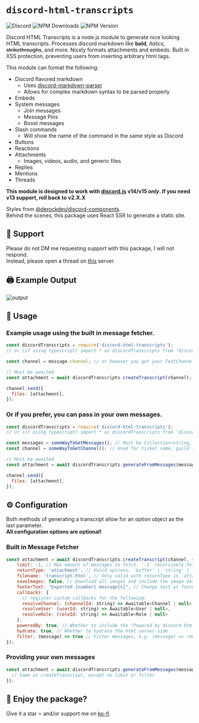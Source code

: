 # `discord-html-transcripts`

![[Discord](https://img.shields.io/discord/1301396266479124501?label=discord)](https://discord.gg/9HYB4n3Dz4)
![NPM Downloads](https://img.shields.io/npm/dw/shadow-transcripts?link=https%3A%2F%2Fwww.npmjs.com%2Fpackage%2Fshadow-transcripts%3FactiveTab%3Dreadme)
![NPM Version](https://img.shields.io/npm/v/shadow-transcripts?style=flat&label=version)


Discord HTML Transcripts is a node.js module to generate nice looking HTML transcripts. Processes discord markdown like **bold**, _italics_, ~~strikethroughs~~, and more. Nicely formats attachments and embeds. Built in XSS protection, preventing users from inserting arbitrary html tags.

This module can format the following:

- Discord flavored markdown
  - Uses [discord-markdown-parser](https://github.com/ItzDerock/discord-markdown-parser)
  - Allows for complex markdown syntax to be parsed properly
- Embeds
- System messages
  - Join messages
  - Message Pins
  - Boost messages
- Slash commands
  - Will show the name of the command in the same style as Discord
- Buttons
- Reactions
- Attachments
  - Images, videos, audio, and generic files
- Replies
- Mentions
- Threads

**This module is designed to work with [discord.js](https://discord.js.org/#/) v14/v15 _only_. If you need v13 support, roll back to v2.X.X**

Styles from [@derockdev/discord-components](https://github.com/ItzDerock/discord-components).  
Behind the scenes, this package uses React SSR to generate a static site.

## 👋 Support

Please do not DM me requesting support with this package, I will not respond.  
Instead, please open a thread on [this](https://discord.gg/MZQN8QMJg8) server.

## 🖨️ Example Output

![output](https://derock.media/r/6G6FIl.gif)

## 📝 Usage

### Example usage using the built in message fetcher.

```js
const discordTranscripts = require('discord-html-transcripts');
// or (if using typescript) import * as discordTranscripts from 'discord-html-transcripts';

const channel = message.channel; // or however you get your TextChannel

// Must be awaited
const attachment = await discordTranscripts.createTranscript(channel);

channel.send({
  files: [attachment],
});
```

### Or if you prefer, you can pass in your own messages.

```js
const discordTranscripts = require('discord-html-transcripts');
// or (if using typescript) import * as discordTranscripts from 'discord-html-transcripts';

const messages = someWayToGetMessages(); // Must be Collection<string, Message> or Message[]
const channel = someWayToGetChannel(); // Used for ticket name, guild icon, and guild name

// Must be awaited
const attachment = await discordTranscripts.generateFromMessages(messages, channel);

channel.send({
  files: [attachment],
});
```

## ⚙️ Configuration

Both methods of generating a transcript allow for an option object as the last parameter.  
**All configuration options are optional!**

### Built in Message Fetcher

```js
const attachment = await discordTranscripts.createTranscript(channel, {
    limit: -1, // Max amount of messages to fetch. `-1` recursively fetches.
    returnType: 'attachment', // Valid options: 'buffer' | 'string' | 'attachment' Default: 'attachment' OR use the enum ExportReturnType
    filename: 'transcript.html', // Only valid with returnType is 'attachment'. Name of attachment.
    saveImages: false, // Download all images and include the image data in the HTML (allows viewing the image even after it has been deleted) (! WILL INCREASE FILE SIZE !)
    footerText: "Exported {number} message{s}", // Change text at footer, don't forget to put {number} to show how much messages got exported, and {s} for plural
    callbacks: {
      // register custom callbacks for the following:
      resolveChannel: (channelId: string) => Awaitable<Channel | null>,
      resolveUser: (userId: string) => Awaitable<User | null>,
      resolveRole: (roleId: string) => Awaitable<Role | null>
    },
    poweredBy: true, // Whether to include the "Powered by discord-html-transcripts" footer
    hydrate: true, // Whether to hydrate the html server-side
    filter: (message) => true // Filter messages, e.g. (message) => !message.author.bot
});
```

### Providing your own messages

```js
const attachment = await discordTranscripts.generateFromMessages(messages, channel, {
  // Same as createTranscript, except no limit or filter
});
```

## 🤝 Enjoy the package?

Give it a star ⭐ and/or support me on [ko-fi](https://ko-fi.com/derock)
